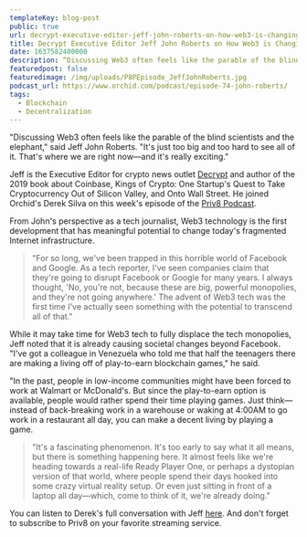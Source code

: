 ```yaml
---
templateKey: blog-post
public: true
url: decrypt-executive-editor-jeff-john-roberts-on-how-web3-is-changing-society
title: Decrypt Executive Editor Jeff John Roberts on How Web3 is Changing Society
date: 1637582400000
description: “Discussing Web3 often feels like the parable of the blind scientists and the elephant,” said Jeff John Roberts. “It's just too big and too hard to see all of it. That's where we are right now—and it’s really exciting.”
featuredpost: false
featuredimage: /img/uploads/P8PEpisode_JeffJohnRoberts.jpg
podcast_url: https://www.orchid.com/podcast/episode-74-john-roberts/
tags:
  - Blockchain
  - Decentralization
---
```

"Discussing Web3 often feels like the parable of the blind scientists and the elephant," said Jeff John Roberts. "It's just too big and too hard to see all of it. That's where we are right now—and it's really exciting."

Jeff is the Executive Editor for crypto news outlet [Decrypt](https://decrypt.co/) and author of the 2019 book about Coinbase, Kings of Crypto: One Startup's Quest to Take Cryptocurrency Out of Silicon Valley, and Onto Wall Street. He joined Orchid's Derek Silva on this week's episode of the [Priv8 Podcast](https://www.orchid.com/podcast/).

From John's perspective as a tech journalist, Web3 technology is the first development that has meaningful potential to change today's fragmented Internet infrastructure.

>"For so long, we've been trapped in this horrible world of Facebook and Google. As a tech reporter, I've seen companies claim that they're going to disrupt Facebook or Google for many years. I always thought, 'No, you're not, because these are big, powerful monopolies, and they're not going anywhere.' The advent of Web3 tech was the first time I've actually seen something with the potential to transcend all of that."

While it may take time for Web3 tech to fully displace the tech monopolies, Jeff noted that it is already causing societal changes beyond Facebook. "I've got a colleague in Venezuela who told me that half the teenagers there are making a living off of play-to-earn blockchain games," he said.

"In the past, people in low-income communities might have been forced to work at Walmart or McDonald's. But since the play-to-earn option is available, people would rather spend their time playing games. Just think—instead of back-breaking work in a warehouse or waking at 4:00AM to go work in a restaurant all day, you can make a decent living by playing a game.

>"It's a fascinating phenomenon. It's too early to say what it all means, but there is something happening here. It almost feels like we're heading towards a real-life Ready Player One, or perhaps a dystopian version of that world, where people spend their days hooked into some crazy virtual reality setup. Or even just sitting in front of a laptop all day—which, come to think of it, we're already doing."

You can listen to Derek's full conversation with Jeff [here](https://www.orchid.com/podcast/episode-74-john-roberts/). And don't forget to subscribe to Priv8 on your favorite streaming service.